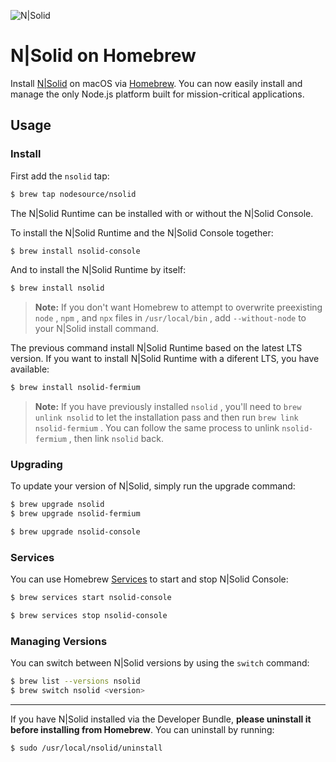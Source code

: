 ![N|Solid](/images/nsolid-homebrew.png)

# N|Solid on Homebrew

Install [N|Solid](https://nodesource.com/products/nsolid) on macOS via [Homebrew](https://brew.sh). You can now easily install and manage the only Node.js platform built for mission-critical applications.

## Usage

### Install

First add the `nsolid` tap:

```bash
$ brew tap nodesource/nsolid
```

The N|Solid Runtime can be installed with or without the N|Solid Console.

To install the N|Solid Runtime and the N|Solid Console together:

```bash
$ brew install nsolid-console
```

And to install the  N|Solid Runtime by itself:

```bash
$ brew install nsolid
```

> **Note:** If you don't want Homebrew to attempt to overwrite preexisting `node` , `npm` , and `npx` files in `/usr/local/bin` , add `--without-node` to your N|Solid install command.

The previous command install N|Solid Runtime based on the latest LTS version. If
you want to install N|Solid Runtime with a diferent LTS, you have available:

```bash
$ brew install nsolid-fermium
```

> **Note:** If you have previously installed `nsolid` , you'll need to `brew unlink nsolid` to let the installation pass and then run `brew link nsolid-fermium` . You can follow the same process to unlink `nsolid-fermium` , then link `nsolid` back.

### Upgrading

To update your version of N|Solid, simply run the upgrade command:

```bash
$ brew upgrade nsolid
$ brew upgrade nsolid-fermium
```

```bash
$ brew upgrade nsolid-console
```

### Services

You can use Homebrew [Services](https://github.com/Homebrew/homebrew-services) to start and stop N|Solid Console:

```bash
$ brew services start nsolid-console
```

```bash
$ brew services stop nsolid-console
```

### Managing Versions

You can switch between N|Solid versions by using the `switch` command:

```bash
$ brew list --versions nsolid
$ brew switch nsolid <version>
```

---

If you have N|Solid installed via the Developer Bundle, **please uninstall it before installing from Homebrew**. You can uninstall by running:

```
$ sudo /usr/local/nsolid/uninstall
```
